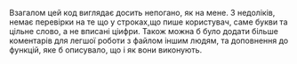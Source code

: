 Взагалом цей код виглядає досить непогано, як на мене. З недоліків, немає перевірки на те що у строках,що пише користувач, саме букви та цільне слово, а не вписані ціифри. Також можна б було додати більше коментарів для легшої роботи з файлом іншим людям, та доповнення до функцій, яке б описувало, що і як вони виконують.
